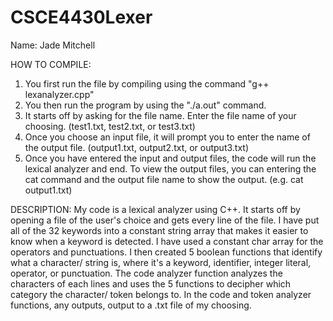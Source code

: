 # CSCE4430Lexer
Name: Jade Mitchell

HOW TO COMPILE:
1. You first run the file by compiling using the command "g++ lexanalyzer.cpp"
2. You then run the program by using the "./a.out" command.
3. It starts off by asking for the file name. 
Enter the file name of your choosing. (test1.txt, test2.txt, or test3.txt)
4. Once you choose an input file, it will prompt you to enter the name of the output file.
(output1.txt, output2.txt, or output3.txt)
5. Once you have entered the input and output files, the code will run the lexical analyzer and end.
To view the output files, you can entering the cat command and the output file name to show the output.
(e.g. cat output1.txt)



DESCRIPTION: 
My code is a lexical analyzer using C++. It starts off by opening 
a file of the user's choice and gets every line of the file.
I have put all of the 32 keywords into a constant string array
that makes it easier to know when a keyword is detected.
I have used a constant char array for the operators and punctuations.
I then created 5 boolean functions that identify what a character/ string is,
where it's a keyword, identifier, integer literal, operator, or punctuation.
The code analyzer function analyzes the characters of each lines and uses the 5 
functions to decipher which category the character/ token belongs to. In the code 
and token analyzer functions, any outputs, output to a .txt file of
my choosing.
